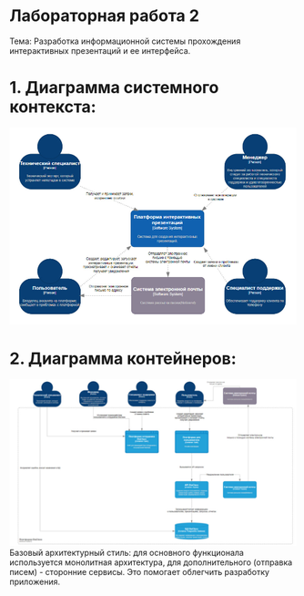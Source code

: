 # Лабораторная работа 2

Тема: Разработка информационной системы прохождения интерактивных презентаций и ее интерфейса.

# 1. Диаграмма системного контекста:
![Диаграмма вариантов использования](https://github.com/AnaSKBK/PAPS/blob/LabWork2/PAPS_2_1.jpg)
# 2. Диаграмма контейнеров:
![Диаграмма вариантов использования](https://github.com/AnaSKBK/PAPS/blob/LabWork2/PAPS_2_2.jpg)
Базовый архитектурный стиль: для основного функционала используется монолитная архитектура, для дополнительного (отправка писем) - сторонние сервисы. Это помогает облегчить разработку приложения.
